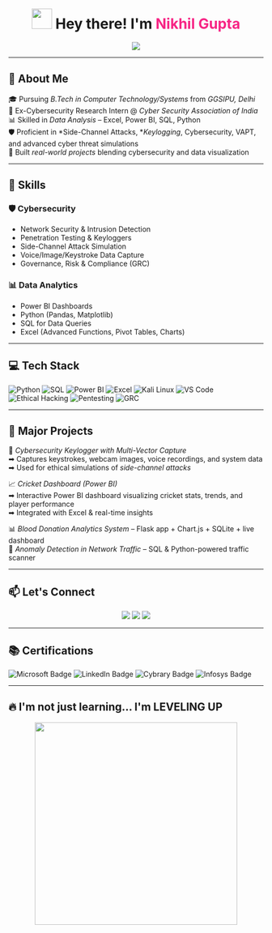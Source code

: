 <h1 align="center">
  <img src="https://media.giphy.com/media/hvRJCLFzcasrR4ia7z/giphy.gif" width="40px"> Hey there! I'm <span style="color:#f72585;"> Nikhil Gupta</span>
</h1>

<p align="center">
  <img src="https://readme-typing-svg.demolab.com?font=Fira+Code&size=24&pause=1000&center=true&vCenter=true&width=435&lines=Cybersecurity+GRC+Analyst+%F0%9F%94%91;Pentester+%F0%9F%92%BB;Data+Analyst+%F0%9F%93%8B;Side+Chanel+Attack+Researcher+;Power-BI+Python+%2F+Excel+%2F+SQL" />
</p>

---

## 🚀 About Me

🎓 Pursuing *B.Tech in Computer Technology/Systems* from *GGSIPU, Delhi*  
🔐 Ex-Cybersecurity Research Intern @ *Cyber Security Association of India*  
📊 Skilled in *Data Analysis* – Excel, Power BI, SQL, Python  
🛡 Proficient in *Side-Channel Attacks, **Keylogging*, Cybersecurity, VAPT, and advanced cyber threat simulations  
🌟 Built *real-world projects* blending cybersecurity and data visualization

---

## 🧠 Skills

### 🛡 Cybersecurity
- Network Security & Intrusion Detection  
- Penetration Testing & Keyloggers  
- Side-Channel Attack Simulation  
- Voice/Image/Keystroke Data Capture  
- Governance, Risk & Compliance (GRC)

### 📊 Data Analytics
- Power BI Dashboards  
- Python (Pandas, Matplotlib)  
- SQL for Data Queries  
- Excel (Advanced Functions, Pivot Tables, Charts)

---

## 💻 Tech Stack

![Python](https://img.shields.io/badge/-Python-black?style=flat-square&logo=Python)
![SQL](https://img.shields.io/badge/-SQL-4479A1?style=flat-square&logo=postgresql)
![Power BI](https://img.shields.io/badge/-Power%20BI-F2C811?style=flat-square&logo=powerbi)
![Excel](https://img.shields.io/badge/-Excel-217346?style=flat-square&logo=microsoft-excel)
![Kali Linux](https://img.shields.io/badge/-Kali%20Linux-268BFF?style=flat-square&logo=linux)
![VS Code](https://img.shields.io/badge/-VS%20Code-007ACC?style=flat-square&logo=visual-studio-code)
![Ethical Hacking](https://img.shields.io/badge/-Ethical%20Hacking-red?style=flat-square&logo=hackthebox)
![Pentesting](https://img.shields.io/badge/-Penetration%20Testing-black?style=flat-square&logo=verizon)
![GRC](https://img.shields.io/badge/-GRC-0052cc?style=flat-square&logo=security)

---
## 📂 Major Projects

🧠 *Cybersecurity Keylogger with Multi-Vector Capture*  
➡ Captures keystrokes, webcam images, voice recordings, and system data  
➡ Used for ethical simulations of *side-channel attacks*

📈 *Cricket Dashboard (Power BI)*  
➡ Interactive Power BI dashboard visualizing cricket stats, trends, and player performance  
➡ Integrated with Excel & real-time insights

📊 *Blood Donation Analytics System* – Flask app + Chart.js + SQLite + live dashboard  
🔎 *Anomaly Detection in Network Traffic* – SQL & Python-powered traffic scanner

---

## 📫 Let's Connect

<p align="center">
  <a href="https://www.linkedin.com/in/neetigya-choudhary-487660315"><img src="https://img.shields.io/badge/-LinkedIn-0A66C2?style=for-the-badge&logo=linkedin&logoColor=white" /></a>
  <a href="mailto:neetigyachoudhary9@gmail.com"><img src="https://img.shields.io/badge/-Gmail-D14836?style=for-the-badge&logo=gmail&logoColor=white" /></a>
  <a href="https://github.com/neeti2024"><img src="https://img.shields.io/badge/-GitHub-181717?style=for-the-badge&logo=github&logoColor=white" /></a>
</p>

---

## 📚 Certifications

![Microsoft Badge](https://img.shields.io/badge/Cybersecurity%20Awareness-Microsoft-0078D4?style=flat-square&logo=microsoft)
![LinkedIn Badge](https://img.shields.io/badge/Data%20Analytics-LinkedIn-blue?style=flat-square&logo=linkedin)
![Cybrary Badge](https://img.shields.io/badge/Penetration%20Tester-Cybrary-green?style=flat-square&logo=cybrary)
![Infosys Badge](https://img.shields.io/badge/IoT%20Security-Infosys-blueviolet?style=flat-square&logo=infosys)

---

## 🔥 I'm not just learning... I'm LEVELING UP

<p align="center">
  <img src="https://media0.giphy.com/media/v1.Y2lkPTc5MGI3NjExMHRsaWNmNGh0ODNtdWluMWIwODgxdDk2aHRzMHZndzhoY2FjdjZ5YyZlcD12MV9pbnRlcm5hbF9naWZfYnlfaWQmY3Q9Zw/RdUDA3FdhIATND1HTr/giphy.gif" width="400px"/>
</p>
